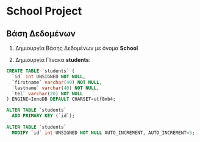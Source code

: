 # School Project

## Βάση Δεδομένων

1. Δημιουργία Βάσης Δεδομένων με όνομα **School**

2. Δημιουργία Πίνακα **students**:

```sql
CREATE TABLE `students` (
  `id` int UNSIGNED NOT NULL,
  `firstname` varchar(40) NOT NULL,
  `lastname` varchar(40) NOT NULL,
  `tel` varchar(20) NOT NULL
) ENGINE=InnoDB DEFAULT CHARSET=utf8mb4;

ALTER TABLE `students`
  ADD PRIMARY KEY (`id`);
  
ALTER TABLE `students`
  MODIFY `id` int UNSIGNED NOT NULL AUTO_INCREMENT, AUTO_INCREMENT=5;

```
